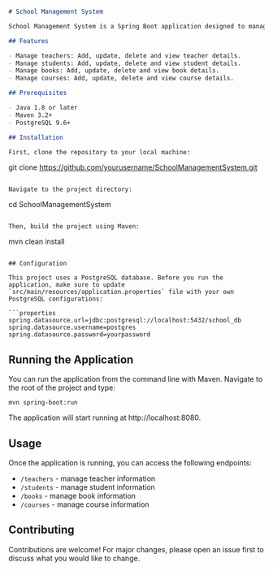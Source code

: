 ```markdown
# School Management System

School Management System is a Spring Boot application designed to manage the daily administrative tasks of a school. The application allows the management of teachers, students, books, and courses.

## Features

- Manage teachers: Add, update, delete and view teacher details.
- Manage students: Add, update, delete and view student details.
- Manage books: Add, update, delete and view book details.
- Manage courses: Add, update, delete and view course details.

## Prerequisites

- Java 1.8 or later
- Maven 3.2+
- PostgreSQL 9.6+

## Installation

First, clone the repository to your local machine:

```
git clone https://github.com/yourusername/SchoolManagementSystem.git
```

Navigate to the project directory:

```
cd SchoolManagementSystem
```

Then, build the project using Maven:

```
mvn clean install
```

## Configuration

This project uses a PostgreSQL database. Before you run the application, make sure to update `src/main/resources/application.properties` file with your own PostgreSQL configurations:

```properties
spring.datasource.url=jdbc:postgresql://localhost:5432/school_db
spring.datasource.username=postgres
spring.datasource.password=yourpassword
```

## Running the Application

You can run the application from the command line with Maven. Navigate to the root of the project and type:

```
mvn spring-boot:run
```

The application will start running at http://localhost:8080.

## Usage

Once the application is running, you can access the following endpoints:

- `/teachers` - manage teacher information
- `/students` - manage student information
- `/books` - manage book information
- `/courses` - manage course information

## Contributing

Contributions are welcome! For major changes, please open an issue first to discuss what you would like to change.


